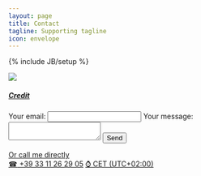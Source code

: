 ```yaml
---
layout: page
title: Contact
tagline: Supporting tagline
icon: envelope
---
```

{% include JB/setup %}

<a href="https://www.flickr.com/photos/cokeclsc/5581472598" title="View photo on Flickr" target="_blank"><img src="https://c2.staticflickr.com/6/5293/5581472598_2667155ac9_b.jpg"></a><br />
<h5><a href="https://www.flickr.com/people/cokeclsc/" title="View user on Flickr" target="_blank">Credit</a></h5>

<!-- modify this form HTML and place wherever you want your form -->
<form
  action="https://formspree.io/f/mknazqko"
  method="POST"
  style="max-width:95%"
>
  <label>
    Your email:
    <input type="email" name="email">
  </label>
  <label>
    Your message:
    <textarea name="message"></textarea>
  </label>
  <!-- your other form fields go here -->
  <button type="submit">Send</button>
</form>

<a href="tel:+393311262905">Or call me directly<br />
<span class="signs">☎</span> +39 33 11 26 29 05</a> <a href="https://www.timeanddate.com/worldclock/italy/rome" target="_blank"><span class="signs">⌚</span> CET (UTC+02:00)</a>

